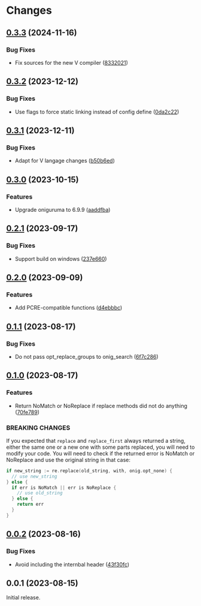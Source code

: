 # Changes

## [0.3.3](https://github.com/prantlf/v-onig/compare/v0.3.2...v0.3.3) (2024-11-16)

### Bug Fixes

* Fix sources for the new V compiler ([8332021](https://github.com/prantlf/v-onig/commit/8332021db30396fa0fecd1c5a1528f0e5a95b71e))

## [0.3.2](https://github.com/prantlf/v-onig/compare/v0.3.1...v0.3.2) (2023-12-12)

### Bug Fixes

* Use flags to force static linking instead of config define ([0da2c22](https://github.com/prantlf/v-onig/commit/0da2c22f19cdde9d809455ee65d261da9465e870))

## [0.3.1](https://github.com/prantlf/v-onig/compare/v0.3.0...v0.3.1) (2023-12-11)

### Bug Fixes

* Adapt for V langage changes ([b50b6ed](https://github.com/prantlf/v-onig/commit/b50b6ed53796dcf5fcc912ac4fae5d000b32a5a9))

## [0.3.0](https://github.com/prantlf/v-onig/compare/v0.2.1...v0.3.0) (2023-10-15)

### Features

* Upgrade oniguruma to 6.9.9 ([aaddfba](https://github.com/prantlf/v-onig/commit/aaddfba83526524193a297c773250ef77693b884))

## [0.2.1](https://github.com/prantlf/v-onig/compare/v0.2.0...v0.2.1) (2023-09-17)

### Bug Fixes

* Support build on windows ([237e660](https://github.com/prantlf/v-onig/commit/237e660cda56da80c1fb2d8a8ab1e6c3e28cfc0c))

## [0.2.0](https://github.com/prantlf/v-onig/compare/v0.1.1...v0.2.0) (2023-09-09)

### Features

* Add PCRE-compatible functions ([d4ebbbc](https://github.com/prantlf/v-onig/commit/d4ebbbccbef4ee8a87fded20fb6dde5b5440bbcb))

## [0.1.1](https://github.com/prantlf/v-onig/compare/v0.1.0...v0.1.1) (2023-08-17)

### Bug Fixes

* Do not pass opt_replace_groups to onig_search ([6f7c286](https://github.com/prantlf/v-onig/commit/6f7c286e3aedc36defefaf80dd5ad8de08929fa7))

## [0.1.0](https://github.com/prantlf/v-onig/compare/v0.0.2...v0.1.0) (2023-08-17)

### Features

* Return NoMatch or NoReplace if replace methods did not do anything ([70fe789](https://github.com/prantlf/v-onig/commit/70fe7899b2c3624200283a113e5e5e6973147953))

### BREAKING CHANGES

If you expected that `replace` and `replace_first`
always returned a string, either the same one or a new one
with some parts replaced, you will need to modify your code. You
will need to check if the returned error is NoMatch or NoReplace
and use the original string in that case:
```go
if new_string := re.replace(old_string, with, onig.opt_none) {
  // use new_string
} else {
  if err is NoMatch || err is NoReplace {
    // use old_string
  } else {
    return err
  }
}
```

## [0.0.2](https://github.com/prantlf/v-onig/compare/v0.0.1...v0.0.2) (2023-08-16)

### Bug Fixes

* Avoid including the internbal header ([43f30fc](https://github.com/prantlf/v-onig/commit/43f30fca6caf189982b06030040aa7ade5550682))

## 0.0.1 (2023-08-15)

Initial release.

